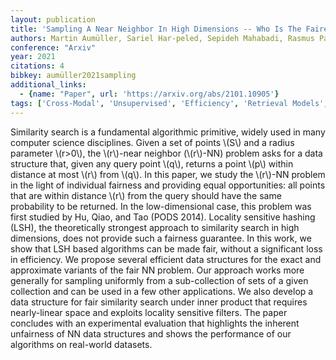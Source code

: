 ```yaml
---
layout: publication
title: 'Sampling A Near Neighbor In High Dimensions -- Who Is The Fairest Of Them All?'
authors: Martin Aumüller, Sariel Har-peled, Sepideh Mahabadi, Rasmus Pagh, Francesco Silvestri
conference: "Arxiv"
year: 2021
citations: 4
bibkey: aumüller2021sampling
additional_links:
  - {name: "Paper", url: 'https://arxiv.org/abs/2101.10905'}
tags: ['Cross-Modal', 'Unsupervised', 'Efficiency', 'Retrieval Models', 'Evaluation', 'Shallow', 'Datasets', 'Hashing', 'Applications']
---
```

Similarity search is a fundamental algorithmic primitive, widely used in many
computer science disciplines. Given a set of points \\(S\\) and a radius parameter
\\(r>0\\), the \\(r\\)-near neighbor (\\(r\\)-NN) problem asks for a data structure that,
given any query point \\(q\\), returns a point \\(p\\) within distance at most \\(r\\) from
\\(q\\). In this paper, we study the \\(r\\)-NN problem in the light of individual
fairness and providing equal opportunities: all points that are within distance
\\(r\\) from the query should have the same probability to be returned. In the
low-dimensional case, this problem was first studied by Hu, Qiao, and Tao (PODS
2014). Locality sensitive hashing (LSH), the theoretically strongest approach
to similarity search in high dimensions, does not provide such a fairness
guarantee. In this work, we show that LSH based algorithms can be made fair,
without a significant loss in efficiency. We propose several efficient data
structures for the exact and approximate variants of the fair NN problem. Our
approach works more generally for sampling uniformly from a sub-collection of
sets of a given collection and can be used in a few other applications. We also
develop a data structure for fair similarity search under inner product that
requires nearly-linear space and exploits locality sensitive filters. The paper
concludes with an experimental evaluation that highlights the inherent
unfairness of NN data structures and shows the performance of our algorithms on
real-world datasets.
